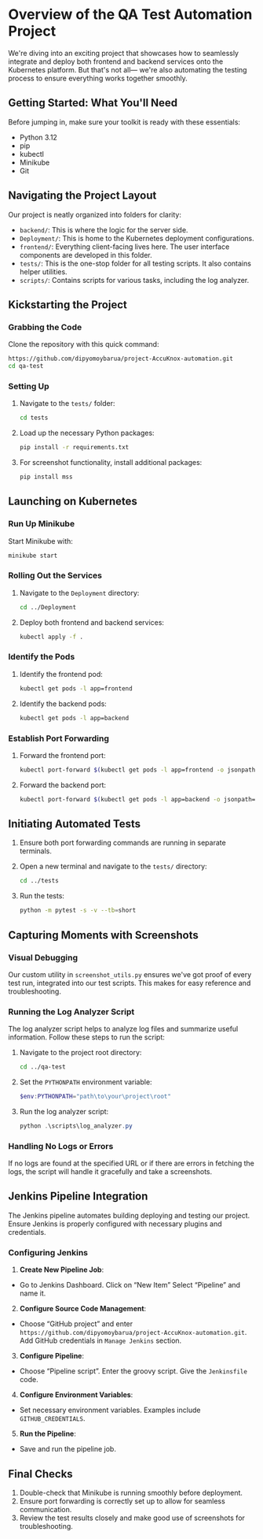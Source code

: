 # Overview of the QA Test Automation Project

We're diving into an exciting project that showcases how to seamlessly integrate and deploy both frontend and backend services onto the Kubernetes platform. But that's not all— we're also automating the testing process to ensure everything works together smoothly.

## Getting Started: What You'll Need

Before jumping in, make sure your toolkit is ready with these essentials:

- Python 3.12
- pip
- kubectl
- Minikube
- Git

## Navigating the Project Layout

Our project is neatly organized into folders for clarity:

- `backend/`: This is where the logic for the server side.
- `Deployment/`: This is home to the Kubernetes deployment configurations.
- `frontend/`: Everything client-facing lives here. The user interface components are developed in this folder.
- `tests/`: This is the one-stop folder for all testing scripts. It also contains helper utilities.
- `scripts/`: Contains scripts for various tasks, including the log analyzer.

## Kickstarting the Project

### Grabbing the Code

Clone the repository with this quick command:

```bash
https://github.com/dipyomoybarua/project-AccuKnox-automation.git
cd qa-test
```

### Setting Up

1. Navigate to the `tests/` folder:

    ```bash
    cd tests
    ```

2. Load up the necessary Python packages:

    ```bash
    pip install -r requirements.txt
    ```

3. For screenshot functionality, install additional packages:

    ```bash
    pip install mss
    ```

## Launching on Kubernetes

### Run Up Minikube

Start Minikube with:

```bash
minikube start
```

### Rolling Out the Services

1. Navigate to the `Deployment` directory:

    ```bash
    cd ../Deployment
    ```

2. Deploy both frontend and backend services:

    ```bash
    kubectl apply -f .
    ```

### Identify the Pods

1. Identify the frontend pod:

    ```bash
    kubectl get pods -l app=frontend
    ```

2. Identify the backend pods:

    ```bash
    kubectl get pods -l app=backend
    ```

### Establish Port Forwarding

1. Forward the frontend port:

    ```bash
    kubectl port-forward $(kubectl get pods -l app=frontend -o jsonpath="{.items[0].metadata.name}") ${LOCAL_FRONTEND_PORT}:${REMOTE_FRONTEND_PORT}
    ```

2. Forward the backend port:

    ```bash
    kubectl port-forward $(kubectl get pods -l app=backend -o jsonpath="{.items[0].metadata.name}") ${LOCAL_BACKEND_PORT}:${REMOTE_BACKEND_PORT}

    ```

## Initiating Automated Tests

1. Ensure both port forwarding commands are running in separate terminals.
2. Open a new terminal and navigate to the `tests/` directory:

    ```bash
    cd ../tests
    ```

3. Run the tests:

    ```bash
    python -m pytest -s -v --tb=short
    ```

## Capturing Moments with Screenshots

### Visual Debugging

Our custom utility in `screenshot_utils.py` ensures we've got proof of every test run, integrated into our test scripts.
This makes for easy reference and troubleshooting.

### Running the Log Analyzer Script

The log analyzer script helps to analyze log files and summarize useful information. Follow these steps to run the script:

1. Navigate to the project root directory:

    ```bash
    cd ../qa-test
    ```

2. Set the `PYTHONPATH` environment variable:

    ```powershell
    $env:PYTHONPATH="path\to\your\project\root"
    ```

3. Run the log analyzer script:

    ```powershell
    python .\scripts\log_analyzer.py
    ```
### Handling No Logs or Errors

If no logs are found at the specified URL or if there are errors in fetching the logs, the script will handle it gracefully and take a screenshots.

## Jenkins Pipeline Integration

The Jenkins pipeline automates building deploying and testing our project. Ensure Jenkins is properly configured with necessary plugins and credentials.

### Configuring Jenkins

1. **Create New Pipeline Job**:
 - Go to Jenkins Dashboard. Click on “New Item” Select “Pipeline” and name it.

2. **Configure Source Code Management**:
 - Choose “GitHub project” and enter `https://github.com/dipyomoybarua/project-AccuKnox-automation.git`. Add GitHub credentials in `Manage Jenkins` section.

3. **Configure Pipeline**:
 - Choose “Pipeline script”. Enter the groovy script. Give the `Jenkinsfile` code.

4. **Configure Environment Variables**:
 - Set necessary environment variables. Examples include `GITHUB_CREDENTIALS`.

5. **Run the Pipeline**:
 - Save and run the pipeline job.

## Final Checks

1. Double-check that Minikube is running smoothly before deployment.
2. Ensure port forwarding is correctly set up to allow for seamless communication.
3. Review the test results closely and make good use of screenshots for troubleshooting.
